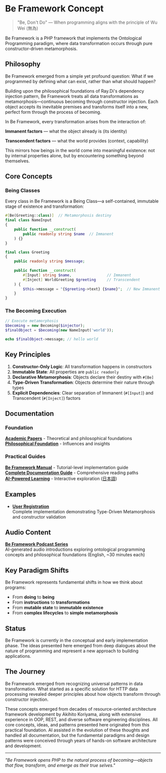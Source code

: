 # Be Framework Concept

> "Be, Don't Do" — When programming aligns with the principle of Wu Wei (無為)

Be Framework is a PHP framework that implements the Ontological Programming paradigm, where data transformation occurs through pure constructor-driven metamorphosis.

## Philosophy

Be Framework emerged from a simple yet profound question: What if we programmed by defining what can exist, rather than what should happen?

Building upon the philosophical foundations of Ray.Di's dependency injection pattern, Be Framework treats all data transformations as metamorphosis—continuous becoming through constructor injection. Each object accepts its inevitable premises and transforms itself into a new, perfect form through the process of becoming.

In Be Framework, every transformation arises from the interaction of:

**Immanent factors** — what the object already is (its identity)

**Transcendent factors** — what the world provides (context, capability)

This mirrors how beings in the world come into meaningful existence: not by internal properties alone, but by encountering something beyond themselves.

## Core Concepts

### Being Classes

Every class in Be Framework is a Being Class—a self-contained, immutable stage of existence and transformation:

```php
#[Be(Greeting::class)]  // Metamorphosis destiny
final class NameInput
{
    public function __construct(
        public readonly string $name  // Immanent
    ) {}
}

final class Greeting
{
    public readonly string $message;
    
    public function __construct(
        #[Input] string $name,                // Immanent
        #[Inject] WorldGreeting $greeting     // Transcendent
    ) {
        $this->message = "{$greeting->text} {$name}";  // New Immanent
    }
}
```

### The Becoming Execution

```php
// Execute metamorphosis
$becoming = new Becoming($injector);
$finalObject = $becoming(new NameInput('world'));

echo $finalObject->message; // hello world
```

## Key Principles

1. **Constructor-Only Logic**: All transformation happens in constructors
2. **Immutable State**: All properties are `public readonly`
3. **Declarative Metamorphosis**: Objects declare their destiny with `#[Be]`
4. **Type-Driven Transformation**: Objects determine their nature through types
5. **Explicit Dependencies**: Clear separation of Immanent (`#[Input]`) and Transcendent (`#[Inject]`) factors

## Documentation

### Foundation
**[Academic Papers](docs/papers/)** - Theoretical and philosophical foundations  
**[Philosophical Foundation](docs/reference/)** - Influences and insights

### Practical Guides  
**[Be Framework Manual](docs/manual/index.md)** - Tutorial-level implementation guide  
**[Complete Documentation Guide](docs/README.md)** - Comprehensive reading paths  
**[AI-Powered Learning](docs/study/README.md)** - Interactive exploration ([日本語](docs/study/README-ja.md))

## Examples

- **[User Registration](examples/user-registration/)**  
  Complete implementation demonstrating Type-Driven Metamorphosis and constructor validation

## Audio Content

**[Be Framework Podcast Series](docs/study/podcast/)**  
AI-generated audio introductions exploring ontological programming concepts and philosophical foundations (English, ~30 minutes each)

## Key Paradigm Shifts

Be Framework represents fundamental shifts in how we think about programs:

- From **doing** to **being**
- From **instructions** to **transformations**
- From **mutable state** to **immutable existence**
- From **complex lifecycles** to **simple metamorphosis**

## Status

Be Framework is currently in the conceptual and early implementation phase. The ideas presented here emerged from deep dialogues about the nature of programming and represent a new approach to building applications.

## The Journey

Be Framework emerged from recognizing universal patterns in data transformation. What started as a specific solution for HTTP data processing revealed deeper principles about how objects transform through constructor injection. 

These concepts emerged from decades of resource-oriented architecture framework development by Akihito Koriyama, along with extensive experience in OOP, REST, and diverse software engineering disciplines. All core concepts, ideas, and patterns presented here originated from this practical foundation. AI assisted in the evolution of these thoughts and handled all documentation, but the fundamental paradigms and design patterns were conceived through years of hands-on software architecture and development.


---

*"Be Framework opens PHP to the natural process of becoming—objects that flow, transform, and emerge as their true selves."*
